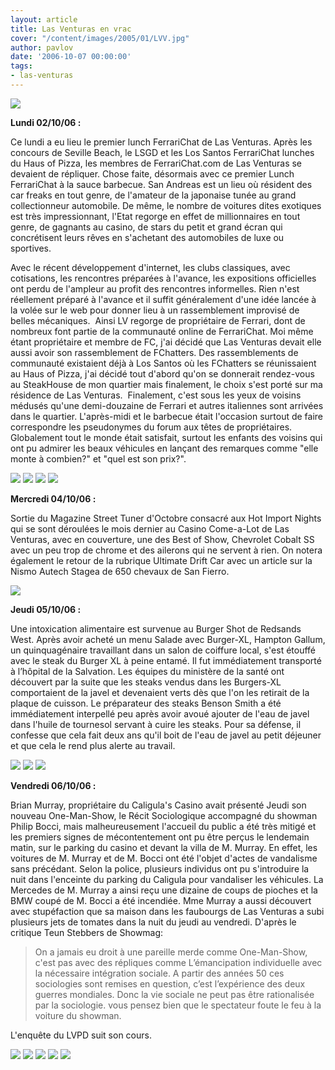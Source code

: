 ```yaml
---
layout: article
title: Las Venturas en vrac
cover: "/content/images/2005/01/LVV.jpg"
author: pavlov
date: '2006-10-07 00:00:00'
tags:
- las-venturas
---
```


![](/content/images/2005/01/envracLV2.jpg)

**Lundi 02/10/06 :**

Ce lundi a eu lieu le premier lunch FerrariChat de Las Venturas. Après les concours de Seville Beach, le LSGD et les Los Santos FerrariChat lunches du Haus of Pizza, les membres de FerrariChat.com de Las Venturas se devaient de répliquer. Chose faite, désormais avec ce premier Lunch FerrariChat à la sauce barbecue. San Andreas est un lieu où résident des car freaks en tout genre, de l'amateur de la japonaise tunée au grand collectionneur automobile. De même, le nombre de voitures dites exotiques est très impressionnant, l'Etat regorge en effet de millionnaires en tout genre, de gagnants au casino, de stars du petit et grand écran qui concrétisent leurs rêves en s'achetant des automobiles de luxe ou sportives.

Avec le récent développement d'internet, les clubs classiques, avec cotisations, les rencontres préparées à l'avance, les expositions officielles ont perdu de l'ampleur au profit des rencontres informelles. Rien n'est réellement préparé à l'avance et il suffit généralement d'une idée lancée à la volée sur le web pour donner lieu à un rassemblement improvisé de belles mécaniques.&nbsp; Ainsi LV regorge de propriétaire de Ferrari, dont de nombreux font partie de la communauté online de FerrariChat. Moi même étant propriétaire et membre de FC, j'ai décidé que Las Venturas devait elle aussi avoir son rassemblement de FChatters. Des rassemblements de communauté existaient déjà à Los Santos où les FChatters se réunissaient au Haus of Pizza, j'ai décidé tout d'abord qu'on se donnerait rendez-vous au SteakHouse de mon quartier mais finalement, le choix s'est porté sur ma résidence de Las Venturas.&nbsp; Finalement, c'est sous les yeux de voisins médusés qu'une demi-douzaine de Ferrari et autres italiennes sont arrivées dans le quartier. L'après-midi et le barbecue était l'occasion surtout de faire correspondre les pseudonymes du forum aux têtes de propriétaires. Globalement tout le monde était satisfait, surtout les enfants des voisins qui ont pu admirer les beaux véhicules en lançant des remarques comme "elle monte à combien?" et "quel est son prix?".

![](/content/images/2005/01/LVV1.jpg)
![](/content/images/2005/01/LVV2.jpg)
![](/content/images/2005/01/LVV3.jpg)
![](/content/images/2005/01/LVV4.jpg)

**Mercredi 04/10/06 :**

Sortie du Magazine Street Tuner d'Octobre consacré aux Hot Import Nights qui se sont déroulées le mois dernier au Casino Come-a-Lot de Las Venturas, avec en couverture, une des Best of Show, Chevrolet Cobalt SS avec un peu trop de chrome et des ailerons qui ne servent à rien. On notera également le retour de la rubrique Ultimate Drift Car avec un article sur la Nismo Autech Stagea de 650 chevaux de San Fierro.

![](/content/images/2005/01/LVV13.jpg)

**Jeudi 05/10/06 :**

Une intoxication alimentaire est survenue au Burger Shot de Redsands West. Après avoir acheté un menu Salade avec Burger-XL, Hampton Gallum, un quinquagénaire travaillant dans un salon de coiffure local, s'est étouffé avec le steak du Burger XL à peine entamé. Il fut immédiatement transporté à l’hôpital de la Salvation. Les équipes du ministère de la santé ont découvert par la suite que les steaks vendus dans les Burgers-XL comportaient de la javel et devenaient verts dès que l'on les retirait de la plaque de cuisson. Le préparateur des steaks Benson Smith a été immédiatement interpellé peu après avoir avoué ajouter de l'eau de javel dans l'huile de tournesol servant à cuire les steaks. Pour sa défense, il confesse que cela fait deux ans qu'il boit de l'eau de javel au petit déjeuner et que cela le rend plus alerte au travail.

![](/content/images/2005/01/LVV10.jpg)
![](/content/images/2005/01/LVV11.jpg)
![](/content/images/2005/01/LVV12.jpg)

**Vendredi 06/10/06 :**

Brian Murray, propriétaire du Caligula's Casino avait présenté Jeudi son nouveau One-Man-Show, le Récit Sociologique accompagné du showman Philip Bocci, mais malheureusement l'accueil du public a été très mitigé et les premiers signes de mécontentement ont pu être perçus le lendemain matin, sur le parking du casino et devant la villa de M. Murray. En effet, les voitures de M. Murray et de M. Bocci ont été l'objet d'actes de vandalisme sans précédant. Selon la police, plusieurs individus ont pu s'introduire la nuit dans l'enceinte du parking du Caligula pour vandaliser les véhicules. La Mercedes de M. Murray a ainsi reçu une dizaine de coups de pioches et la BMW coupé de M. Bocci a été incendiée. Mme Murray a aussi découvert avec stupéfaction que sa maison dans les faubourgs de Las Venturas a subi plusieurs jets de tomates dans la nuit du jeudi au vendredi. D'après le critique Teun Stebbers de Showmag:

> On a jamais eu droit à une pareille merde comme One-Man-Show, c'est pas avec des répliques comme L’émancipation individuelle avec la nécessaire intégration sociale. A partir des années 50 ces sociologies sont remises en question, c’est l’expérience des deux guerres mondiales. Donc la vie sociale ne peut pas être rationalisée par la sociologie. vous pensez bien que le spectateur foute le feu à la voiture du showman.

L'enquête du LVPD suit son cours.

![](/content/images/2005/01/LVV5.jpg)
![](/content/images/2005/01/LVV6.jpg)
![](/content/images/2005/01/LVV7.jpg)
![](/content/images/2005/01/LVV8.jpg)
![](/content/images/2005/01/LVV9.jpg)